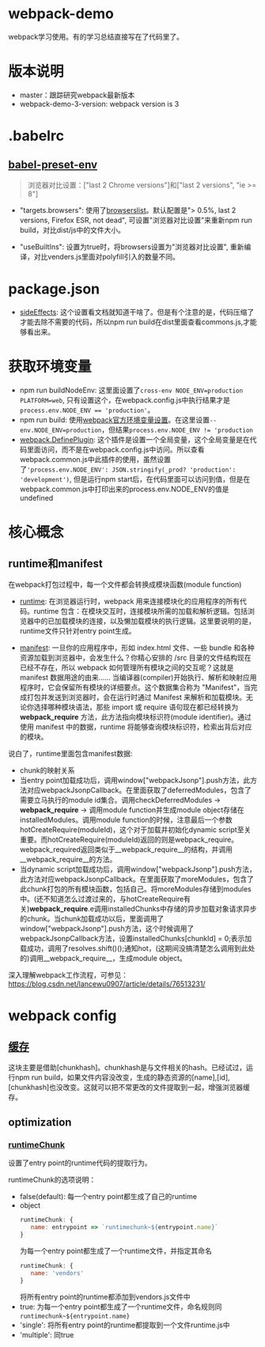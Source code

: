 # webpack-demo
webpack学习使用。有的学习总结直接写在了代码里了。

# 版本说明

- master：跟踪研究webpack最新版本
- webpack-demo-3-version: webpack version is 3

# .babelrc

## [babel-preset-env](http://babeljs.io/docs/en/babel-preset-env)

> 浏览器对比设置：["last 2 Chrome versions"]和["last 2 versions", "ie >= 8"]

- "targets.browsers": 使用了[browserslist](https://github.com/browserslist/browserslist)。默认配置是"> 0.5%, last 2 versions, Firefox ESR, not dead", 可设置"浏览器对比设置"来重新npm run build，对比dist/js中的文件大小。

- "useBuiltIns": 设置为true时，将browsers设置为"浏览器对比设置", 重新编译，对比venders.js里面对polyfill引入的数量不同。

# package.json

- [sideEffects](https://webpack.docschina.org/guides/tree-shaking/#mark-the-file-as-side-effect-free): 这个设置看文档就知道干啥了。但是有个注意的是，代码压缩了才能去除不需要的代码，所以npm run build在dist里面查看commons.js,才能够看出来。

# 获取环境变量

- npm run buildNodeEnv: 这里面设置了`cross-env NODE_ENV=production PLATFORM=web`, 只有设置这个，在webpack.config.js中执行结果才是`process.env.NODE_ENV == 'production'`。
- npm run build: 使用[webpack官方环境变量设置](https://webpack.docschina.org/guides/environment-variables/)。在这里设置`--env.NODE_ENV=production`，但结果`process.env.NODE_ENV != 'production`
- [webpack.DefinePlugin](https://webpack.docschina.org/plugins/define-plugin/): 这个插件是设置一个全局变量，这个全局变量是在代码里面访问，而不是在webpack.config.js中访问。所以查看webpack.common.js中此插件的使用，虽然设置了`'process.env.NODE_ENV': JSON.stringify(_prod? 'production': 'development')`, 但是运行npm start后，在代码里面可以访问到值，但是在webpack.common.js中打印出来的process.env.NODE_ENV的值是undefined

# 核心概念

## runtime和manifest

在webpack打包过程中，每一个文件都会转换成模块函数(module function)

- [runtime](https://webpack.docschina.org/concepts/manifest/#runtime): 在浏览器运行时，webpack 用来连接模块化的应用程序的所有代码。runtime 包含：在模块交互时，连接模块所需的加载和解析逻辑。包括浏览器中的已加载模块的连接，以及懒加载模块的执行逻辑。这里要说明的是，runtime文件只针对entry point生成。

- [manifest](https://webpack.docschina.org/concepts/manifest/#manifest): 一旦你的应用程序中，形如 index.html 文件、一些 bundle 和各种资源加载到浏览器中，会发生什么？你精心安排的 /src 目录的文件结构现在已经不存在，所以 webpack 如何管理所有模块之间的交互呢？这就是 manifest 数据用途的由来…… 当编译器(compiler)开始执行、解析和映射应用程序时，它会保留所有模块的详细要点。这个数据集合称为 "Manifest"，当完成打包并发送到浏览器时，会在运行时通过 Manifest 来解析和加载模块。无论你选择哪种模块语法，那些 import 或 require 语句现在都已经转换为 __webpack_require__ 方法，此方法指向模块标识符(module identifier)。通过使用 manifest 中的数据，runtime 将能够查询模块标识符，检索出背后对应的模块。

说白了，runtime里面包含manifest数据:

  - chunk的映射关系
  - 当entry point加载成功后，调用window["webpackJsonp"].push方法，此方法对应webpackJsonpCallback。在里面获取了deferredModules，包含了需要立马执行的module id集合。调用checkDeferredModules -> __webpack_require__ -> 调用module function并生成module object存储在installedModules。调用module function的时候，注意最后一个参数hotCreateRequire(moduleId)，这个对于加载并初始化dynamic script至关重要。而hotCreateRequire(moduleId)返回的则是webpack_require。webpack_required返回类似于__webpack_require__的结构，并调用__webpack_require__的方法。
  - 当dynamic script加载成功后，调用window["webpackJsonp"].push方法，此方法对应webpackJsonpCallback。在里面获取了moreModules，包含了此chunk打包的所有模块函数，包括自己。将moreModules存储到modules中。(还不知道怎么过渡过来的，与hotCreateRequire有关)__webpack_require__.e调用installedChunks中存储的异步加载对象请求异步的chunk。当chunk加载成功以后，里面调用了window["webpackJsonp"].push方法，这个时候调用了webpackJsonpCallback方法，设置installedChunks[chunkId] = 0;表示加载成功，调用了resolves.shift()();通知hot，(这期间没搞清楚怎么调用到此处的)调用__webpack_require__，生成module object。

深入理解webpack工作流程，可参见：https://blog.csdn.net/lancewu0907/article/details/76513231/

# webpack config

## [缓存](https://webpack.docschina.org/guides/caching/)

这块主要是借助[chunkhash]。chunkhash是与文件相关的hash。已经试过，运行npm run build，如果文件内容没改变，生成的静态资源的[name],[id],[chunkhash]也没改变。这就可以把不常更改的文件提取到一起，增强浏览器缓存。

## optimization

### [runtimeChunk](https://webpack.docschina.org/configuration/optimization/#optimization-runtimechunk)

设置了entry point的runtime代码的提取行为。

runtimeChunk的选项说明：

- false(default): 每一个entry point都生成了自己的runtime
- object
  ``` javascript
  runtimeChunk: {
     name: entrypoint => `runtimechunk~${entrypoint.name}`
  } 
  ```
  为每一个entry point都生成了一个runtime文件，并指定其命名
  ``` javascript
  runtimeChunk: {
     name: 'vendors'
  }
  ```
  将所有entry point的runtime都添加到vendors.js文件中 
- true: 为每一个entry point都生成了一个runtime文件，命名规则同`runtimechunk~${entrypoint.name}`
- 'single': 将所有entry point的runtime都提取到一个文件runtime.js中
- 'multiple': 同true

